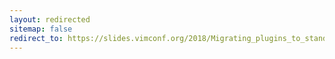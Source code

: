```yaml
---
layout: redirected
sitemap: false
redirect_to: https://slides.vimconf.org/2018/Migrating_plugins_to_standard_features.pdf
---
```

